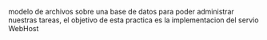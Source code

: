 modelo de archivos sobre una base de datos para 
poder administrar nuestras tareas, el objetivo de 
esta practica es la implementacion del servio
WebHost 
